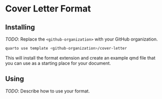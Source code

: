 # Cover Letter Format

## Installing

_TODO_: Replace the `<github-organization>` with your GitHub organization.

```bash
quarto use template <github-organization>/cover-letter
```

This will install the format extension and create an example qmd file
that you can use as a starting place for your document.

## Using

_TODO_: Describe how to use your format.

